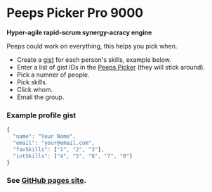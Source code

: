 Peeps Picker Pro 9000
======================

**Hyper-agile rapid-scrum synergy-acracy engine**

Peeps could work on everything, this helps you pick when.

- Create a [gist](https://gist.github.com) for each person's skills, example below.
- Enter a list of gist IDs in the [Peeps Picker](http://doublejosh.github.io/peepspicker/) (they will stick around).
- Pick a numner of people.
- Pick skills.
- Click whom.
- Email the group.

### Example profile gist
```javascript
{
  "name": "Your Name",
  "email": "your@email.com",
  "favSkills": ["1", "2", "3"],
  "intSkills": ["4", "5", "6", "7", "8"]
}
```

### See [GitHub pages site](http://doublejosh.github.io/peepspicker/).
